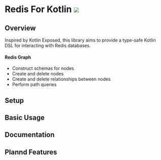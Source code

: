 # Redis For Kotlin [![](https://jitpack.io/v/mnbjhu/KotlinRedisGraph.svg)](https://jitpack.io/#mnbjhu/KotlinRedisGraph)
## Overview
Inspired by Kotlin Exposed, this library aims to provide a type-safe Kotlin DSL for interacting with Redis databases.
#### Redis Graph
* Construct schemas for nodes
* Create and delete nodes
* Create and delete relationships between nodes
* Perform path queries

## Setup
## Basic Usage
## Documentation
## Plannd Features
